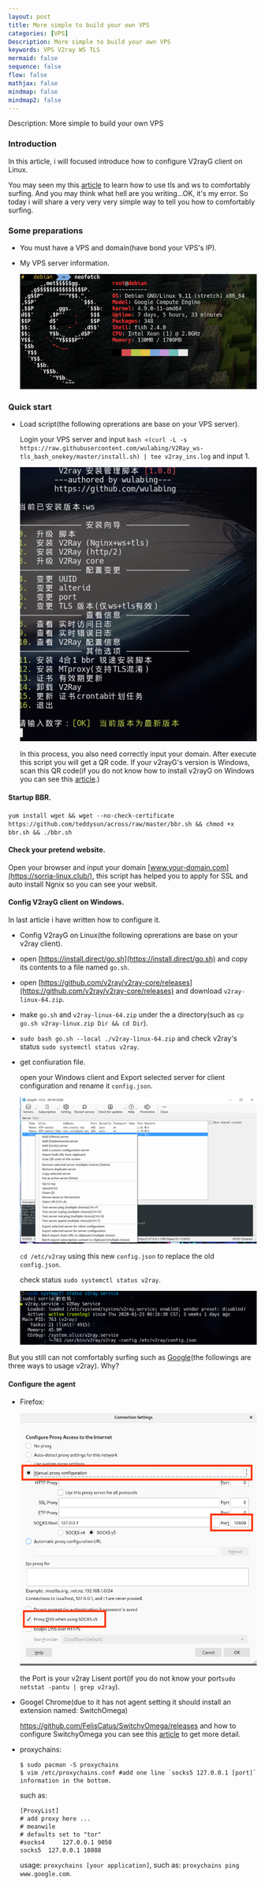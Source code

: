 ```yaml
---
layout: post
title: More simple to build your own VPS
categories: [VPS]
Description: More simple to build your own VPS
keywords: VPS V2ray WS TLS
mermaid: false
sequence: false
flow: false
mathjax: false
mindmap: false
mindmap2: false
---
```


Description: More simple to build your own VPS

### Introduction

In this article, i will focused introduce how to configure V2rayG client on Linux.

You may seen my this [article](https://ther0ok1eboy.github.io/2019/12/20/Build-your-own-VPS/) to learn how to use tls and ws to comfortably surfing. And you may think what hell are you writing...OK, it's my error. So today i will share a very very very simple way to tell you how to comfortably surfing.

### Some preparations

- You must have a VPS and domain(have bond your VPS's IP).

+ My VPS server information.

    ![](/images/build-vps/b.png)

### Quick start

+ Load script(the following oprerations are base on your VPS server).

    Login your VPS server and input `bash <(curl -L -s https://raw.githubusercontent.com/wulabing/V2Ray_ws-tls_bash_onekey/master/install.sh) | tee v2ray_ins.log` and input 1.

    ![](/images/build-vps/a.png) 

    In this process, you also need correctly input your domain. After execute this script you will get a QR code. If your v2rayG's version is Windows, scan this QR code(if you do not know how to install v2rayG on Windows you can see this [article](https://jasonsorria.github.io/2019/12/scure-surfing/).)

#### Startup BBR.

`yum install wget && wget --no-check-certificate https://github.com/teddysun/across/raw/master/bbr.sh && chmod +x bbr.sh && ./bbr.sh` 

#### Check your pretend website.

Open your browser and input your domain [www.your-domain.com](https://sorria-linux.club/), this script has helped you to apply for SSL and auto install Ngnix so you can see your websit.

#### Config V2rayG client on Windows.

In last article i have written how to configure it.

- Config V2rayG on Linux(the following oprerations are base on your v2ray client).

- open [https://install.direct/go.sh](https://install.direct/go.sh) and copy its contents to a file named `go.sh`.
 
- open [https://github.com/v2ray/v2ray-core/releases](https://github.com/v2ray/v2ray-core/releases) and download `v2ray-linux-64.zip`.
 
- make `go.sh` and `v2ray-linux-64.zip` under the a directory(such as `cp go.sh v2ray-linux.zip Dir && cd Dir`).
 
- `sudo bash go.sh --local ./v2ray-linux-64.zip` and check v2ray's status `sudo systemctl status v2ray`.
 
+ get confiuration file.

    open your Windows client and Export selected server for client configuration and rename it `config.json`.
    
    ![](/images/build-vps/c.png)
    
    `cd /etc/v2ray` using this new `config.json` to replace the old `config.json`.
    
    check status `sudo systemctl status v2ray`.
    
    ![](/images/build-vps/d.png)

But you still can not comfortably surfing such as [Google](https://www.google.com/)(the followings are three ways to usage v2ray). Why?

#### Configure the agent

+ Firefox:

    ![](/images/build-vps/e.png)

    the Port is your v2ray Lisent port(if you do not know your port`sudo netstat -pantu | grep v2ray`).

+ Googel Chrome(due to it has not agent setting it should install an extension named: SwitchOmega)

    https://github.com/FelisCatus/SwitchyOmega/releases and how to configure SwitchyOmega you can see this [article](http://www.modys.top/ubuntu-configuration-google-browser-shadowsocks-proxy-online.html) to get more detail.    

+ proxychains:

    ```shell
    $ sudo pacman -S proxychains
    $ vim /etc/proxychains.conf #add one line `socks5 127.0.0.1 [port]` information in the bottom.
     ```
    such as:

    ```shell
    [ProxyList]
    # add proxy here ...
    # meanwile
    # defaults set to "tor"
    #socks4 	127.0.0.1 9050
    socks5 	127.0.0.1 10808
    ```
    usage: `proxychains [your application]`, such as: `proxychains ping www.google.com`.
